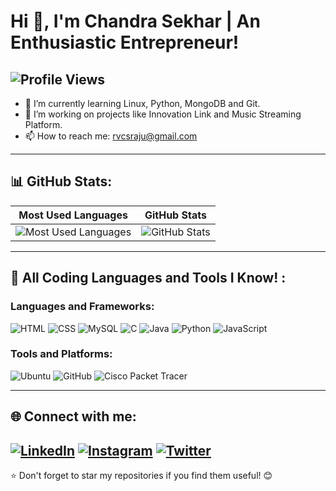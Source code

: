 # Hi 👋, I'm Chandra Sekhar | An Enthusiastic Entrepreneur!  
![Profile Views](https://komarev.com/ghpvc/?username=Chandra-Sekhar-02-45&color=blue) 
---
- 🌱 I’m currently learning Linux, Python, MongoDB and Git.  
- 🔭 I’m working on projects like Innovation Link and Music Streaming Platform.  
- 📫 How to reach me: rvcsraju@gmail.com
---
## 📊 GitHub Stats:
| **Most Used Languages** | **GitHub Stats** |
|:------------------------:|:----------------:|
| ![Most Used Languages](https://github-readme-stats.vercel.app/api/top-langs/?username=Chandra-Sekhar-02-45&layout=compact&theme=dark) | ![GitHub Stats](https://github-readme-stats.vercel.app/api?username=Chandra-Sekhar-02-45&show_icons=true&theme=dark) |
---
## 🚀 All Coding Languages and Tools I Know! :
### Languages and Frameworks:
![HTML](https://img.shields.io/badge/-HTML-E34F26?logo=html5&logoColor=white)
![CSS](https://img.shields.io/badge/-CSS-1572B6?logo=css3&logoColor=white)
![MySQL](https://img.shields.io/badge/-MySQL-4479A1?logo=mysql&logoColor=white)
![C](https://img.shields.io/badge/-C-A8B9CC?logo=C&logoColor=white)
![Java](https://img.shields.io/badge/-Java-007396?logo=java&logoColor=white)
![Python](https://img.shields.io/badge/-Python-3776AB?logo=python&logoColor=white)
![JavaScript](https://img.shields.io/badge/-JavaScript-F7DF1E?logo=javascript&logoColor=black)


### Tools and Platforms:
![Ubuntu](https://img.shields.io/badge/-Ubuntu-E95420?logo=ubuntu&logoColor=white)
![GitHub](https://img.shields.io/badge/-GitHub-181717?logo=github&logoColor=white)
![Cisco Packet Tracer](https://img.shields.io/badge/-Cisco%20Packet%20Tracer-1BA0D7?logo=cisco&logoColor=white)

---
## 🌐 Connect with me:
[![LinkedIn](https://img.shields.io/badge/-LinkedIn-0A66C2?logo=linkedin&logoColor=white)](https://www.linkedin.com/in/chandrasekhar45)  [![Instagram](https://img.shields.io/badge/-Instagram-E4405F?logo=instagram&logoColor=white)](https://www.instagram.com/_vcsr_45/)  [![Twitter](https://img.shields.io/badge/-Twitter-1DA1F2?logo=twitter&logoColor=white)](https://twitter.com/_Chanduu45_)
----
⭐️ Don't forget to star my repositories if you find them useful! 😊
